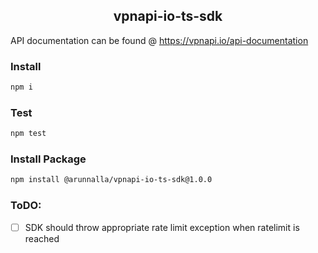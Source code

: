 <div align="center">
  <h2>vpnapi-io-ts-sdk</h2>
</div>

API documentation can be found @ https://vpnapi.io/api-documentation

### Install

```sh
npm i
```

### Test

```sh
npm test
```

### Install Package

```sh
npm install @arunnalla/vpnapi-io-ts-sdk@1.0.0
```

### ToDO:

- [ ] SDK should throw appropriate rate limit exception when ratelimit is reached

